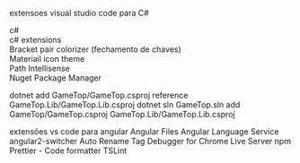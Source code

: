
extensoes visual studio code para C#  

c#  
c# extensions  
Bracket pair colorizer (fechamento de chaves)  
Materiail icon theme  
Path Intellisense  
Nuget Package Manager  
  

dotnet add GameTop/GameTop.csproj reference GameTop.Lib/GameTop.Lib.csproj
dotnet sln GameTop.sln add GameTop/GameTop.csproj  GameTop.Lib/GameTop.Lib.csproj

extensões vs code para angular
Angular Files
Angular Language Service
angular2-switcher
Auto Rename Tag
Debugger for Chrome
Live Server
npm
Prettier - Code formatter
TSLint